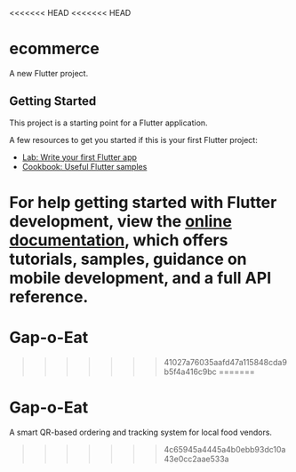 <<<<<<< HEAD
<<<<<<< HEAD
# ecommerce

A new Flutter project.

## Getting Started

This project is a starting point for a Flutter application.

A few resources to get you started if this is your first Flutter project:

- [Lab: Write your first Flutter app](https://docs.flutter.dev/get-started/codelab)
- [Cookbook: Useful Flutter samples](https://docs.flutter.dev/cookbook)

For help getting started with Flutter development, view the
[online documentation](https://docs.flutter.dev/), which offers tutorials,
samples, guidance on mobile development, and a full API reference.
=======
# Gap-o-Eat
>>>>>>> 41027a76035aafd47a115848cda9b5f4a416c9bc
=======
# Gap-o-Eat

A smart QR-based ordering and tracking system for local food vendors.
>>>>>>> 4c65945a4445a4b0ebb93dc10a43e0cc2aae533a
